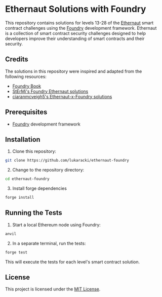 # Ethernaut Solutions with Foundry

This repository contains solutions for levels 13-28 of the [Ethernaut](https://ethernaut.openzeppelin.com/) smart contract challenges using the [Foundry](https://github.com/gakonst/foundry) development framework. Ethernaut is a collection of smart contract security challenges designed to help developers improve their understanding of smart contracts and their security.

## Credits

The solutions in this repository were inspired and adapted from the following resources:

- [Foundry Book](https://gakonst.github.io/foundry/)
- [StErMi's Foundry Ethernaut solutions](https://github.com/StErMi/foundry-ethernaut/tree/main/test)
- [ciaranmcveigh5's Ethernaut-x-Foundry solutions](https://github.com/ciaranmcveigh5/ethernaut-x-foundry/tree/main/src)

## Prerequisites

- [Foundry](https://github.com/gakonst/foundry) development framework

## Installation

1. Clone this repository:

```bash
git clone https://github.com/lukaracki/ethernaut-foundry
```

2. Change to the repository directory:

```bash
cd ethernaut-foundry
```

3. Install forge dependencies

```bash
forge install
```

## Running the Tests

1. Start a local Ethereum node using Foundry:

```bash
anvil
```

2. In a separate terminal, run the tests:

```bash
forge test
```

This will execute the tests for each level's smart contract solution.

## License

This project is licensed under the [MIT License](https://opensource.org/licenses/MIT).
